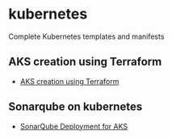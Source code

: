 # kubernetes
Complete Kubernetes templates and manifests 
## AKS creation using Terraform
- [AKS creation using Terraform](https://foxutech.com/how-to-create-azure-kubernetes-service-using-terraform/)
## Sonarqube on kubernetes
- [SonarQube Deployment for AKS](https://foxutech.com/how-to-deploy-sonarqube-on-azure-kubernetes-service/)

